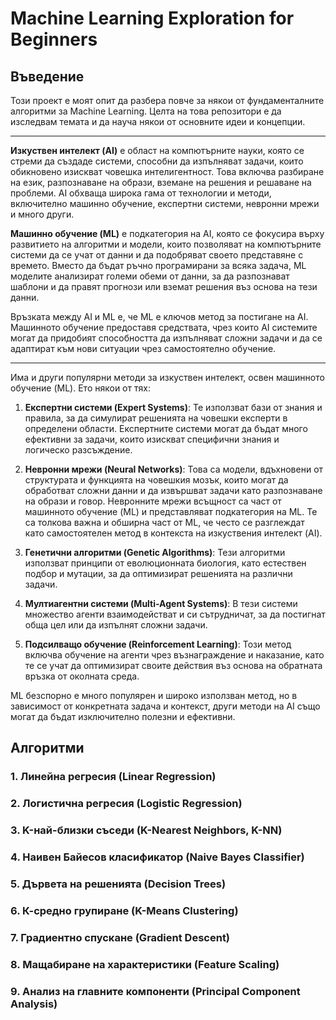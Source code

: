 # Machine Learning Exploration for Beginners

## Въведение
Този проект е моят опит да разбера повче за някои от фундаменталните алгоритми за Machine Learning. Целта на това репозитори е да изследвам темата и да науча някои от основните идеи и концепции.

---

**Изкуствен интелект (AI)** е област на компютърните науки, която се стреми да създаде системи, способни да изпълняват задачи, които обикновено изискват човешка интелигентност. Това включва разбиране на език, разпознаване на образи, вземане на решения и решаване на проблеми. AI обхваща широка гама от технологии и методи, включително машинно обучение, експертни системи, невронни мрежи и много други.

**Машинно обучение (ML)** е подкатегория на AI, която се фокусира върху развитието на алгоритми и модели, които позволяват на компютърните системи да се учат от данни и да подобряват своето представяне с времето. Вместо да бъдат ръчно програмирани за всяка задача, ML моделите анализират големи обеми от данни, за да разпознават шаблони и да правят прогнози или вземат решения въз основа на тези данни.

Връзката между AI и ML е, че ML е ключов метод за постигане на AI. Машинното обучение предоставя средствата, чрез които AI системите могат да придобият способността да изпълняват сложни задачи и да се адаптират към нови ситуации чрез самостоятелно обучение.

---

Има и други популярни методи за изкуствен интелект, освен машинното обучение (ML). Ето някои от тях:

1. **Експертни системи (Expert Systems)**: Те използват бази от знания и правила, за да симулират решенията на човешки експерти в определени области. Експертните системи могат да бъдат много ефективни за задачи, които изискват специфични знания и логическо разсъждение.

2. **Невронни мрежи (Neural Networks)**: Това са модели, вдъхновени от структурата и функцията на човешкия мозък, които могат да обработват сложни данни и да извършват задачи като разпознаване на образи и говор. Невронните мрежи всъщност са част от машинното обучение (ML) и представляват подкатегория на ML. Те са толкова важна и обширна част от ML, че често се разглеждат като самостоятелен метод в контекста на изкуствения интелект (AI).

3. **Генетични алгоритми (Genetic Algorithms)**: Тези алгоритми използват принципи от еволюционната биология, като естествен подбор и мутации, за да оптимизират решенията на различни задачи.

4. **Мултиагентни системи (Multi-Agent Systems)**: В тези системи множество агенти взаимодействат и си сътрудничат, за да постигнат обща цел или да изпълнят сложни задачи.

5. **Подсилващо обучение (Reinforcement Learning)**: Този метод включва обучение на агенти чрез възнаграждение и наказание, като те се учат да оптимизират своите действия въз основа на обратната връзка от околната среда.

ML безспорно е много популярен и широко използван метод, но в зависимост от конкретната задача и контекст, други методи на AI също могат да бъдат изключително полезни и ефективни.

## Алгоритми
### **1. Линейна регресия (Linear Regression)**
### **2. Логистична регресия (Logistic Regression)**
### **3. K-най-близки съседи (K-Nearest Neighbors, K-NN)**
### **4. Наивен Байесов класификатор (Naive Bayes Classifier)**
### **5. Дървета на решенията (Decision Trees)**
### **6. К-средно групиране (K-Means Clustering)**
### **7. Градиентно спускане (Gradient Descent)**
### **8. Мащабиране на характеристики (Feature Scaling)**
### **9. Анализ на главните компоненти (Principal Component Analysis)**